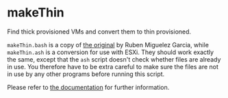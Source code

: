 makeThin
========

Find thick provisioned VMs and convert them to thin provisioned.

`makeThin.bash` is a copy of [the original](http://vmutils.t15.org/makeThin.Documentation/makeThin.Documentation.html#toc32) by Ruben Miguelez Garcia, while `makeThin.ash` is a conversion for use with ESXi. They should work exactly the same, except that the `ash` script doesn't check whether files are already in use. You therefore have to be extra careful to make sure the files are not in use by any other programs before running this script.

Please refer to [the documentation](http://vmutils.t15.org/makeThin.Documentation/makeThin.Documentation.html) for further information.
